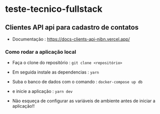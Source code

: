 # teste-tecnico-fullstack


## Clientes API api para cadastro de contatos

 - Documentação : https://docs-clients-api-nibn.vercel.app/
 
 ### Como rodar a aplicação local ###
 
 - Faça o clone do repositório : `git clone <repositório>`
 - Em seguida instale as dependencias : `yarn`
 - Suba o banco de dados com o comando : `docker-compose up db`
 - e inicie a aplicação : `yarn dev`
 
 - Não esqueça de configurar as variáveis de ambiente antes de iniciar a aplicação!!
